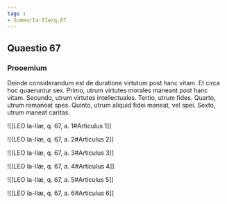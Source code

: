 ```yaml
---
tags : 
- Summa/Ia-IIæ/q.67
---
```


## Quaestio 67

### Prooemium

Deinde considerandum est de duratione virtutum post hanc vitam. Et circa hoc quaeruntur sex. Primo, utrum virtutes morales maneant post hanc vitam. Secundo, utrum virtutes intellectuales. Tertio, utrum fides. Quarto, utrum remaneat spes. Quinto, utrum aliquid fidei maneat, vel spei. Sexto, utrum maneat caritas.

![[LEO Ia-IIæ, q. 67, a. 1#Articulus 1]]

![[LEO Ia-IIæ, q. 67, a. 2#Articulus 2]]

![[LEO Ia-IIæ, q. 67, a. 3#Articulus 3]]

![[LEO Ia-IIæ, q. 67, a. 4#Articulus 4]]

![[LEO Ia-IIæ, q. 67, a. 5#Articulus 5]]

![[LEO Ia-IIæ, q. 67, a. 6#Articulus 6]]

